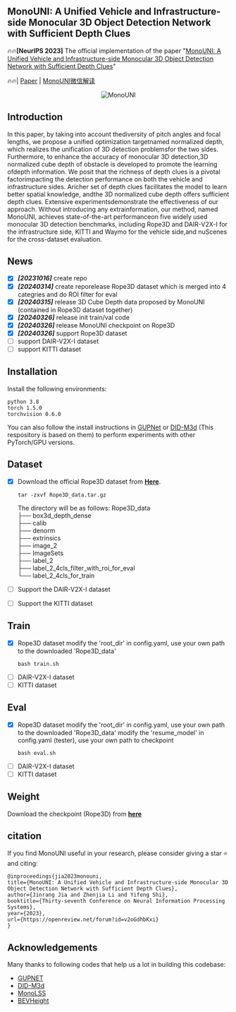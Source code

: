 ## MonoUNI: A Unified Vehicle and Infrastructure-side Monocular 3D Object Detection Network with Sufficient Depth Clues

:fire::fire:**[NeurIPS 2023]** The official implementation of the paper "[MonoUNI: A Unified Vehicle and Infrastructure-side Monocular 3D Object Detection Network with Sufficient Depth Clues](https://openreview.net/pdf?id=v2oGdhbKxi)"

:fire::fire:| [Paper](https://openreview.net/pdf?id=v2oGdhbKxi) | [MonoUNI微信解读](https://mp.weixin.qq.com/s/NpLjZT2yuiV-dhIyTcdYRw)

 <div align=center> <img title='MonoUNI' src="imgs/MonoUNI_Poster.png"> </div>

## Introduction
In this paper, by taking into account thediversity of pitch angles and focal lengths, we propose a unified optimization targetnamed normalized depth, which realizes the unification of 3D detection problemsfor the two sides. Furthermore, to enhance the accuracy of monocular 3D detection,3D normalized cube depth of obstacle is developed to promote the learning ofdepth information.  We posit that the richness of depth clues is a pivotal factorimpacting the detection performance on both the vehicle and infrastructure sides. Aricher set of depth clues facilitates the model to learn better spatial knowledge, andthe 3D normalized cube depth offers sufficient depth clues. Extensive experimentsdemonstrate the effectiveness of our approach.  Without introducing any extrainformation, our method, named MonoUNI, achieves state-of-the-art performanceon five widely used monocular 3D detection benchmarks, including Rope3D and DAIR-V2X-I for the infrastructure side, KITTI and Waymo for the vehicle side,and nuScenes for the cross-dataset evaluation.

## News
- [x] ***[20231016]*** create repo
- [x] ***[20240314]*** create reporelease Rope3D dataset which is merged into 4 categries and do ROI filter for eval
- [x] ***[20240315]*** release 3D Cube Depth data proposed by MonoUNI (contained in Rope3D dataset together)
- [x] ***[20240326]*** release init train/val code
- [x] ***[20240326]*** release MonoUNI checkpoint on Rope3D
- [x] ***[20240326]*** support Rope3D dataset
- [ ] support DAIR-V2X-I dataset
- [ ] support KITTI dataset

## Installation
Install the following environments:
~~~
python 3.8
torch 1.5.0
torchvision 0.6.0
~~~
 You can also follow the install instructions in [GUPNet](https://github.com/SuperMHP/GUPNet/tree/main) or [DID-M3d](https://github.com/SPengLiang/DID-M3D) (This respository is based on them) to perform experiments with other PyTorch/GPU versions.

## Dataset
- [x] Download the official Rope3D dataset from [**Here**](https://pan.baidu.com/s/1Tt014qMNcDxAMCkEWH_EZQ?pwd=d1yd).  
    ~~~
    tar -zxvf Rope3D_data.tar.gz
    ~~~
    The directory will be as follows:
    Rope3D_data  
    ├── box3d_depth_dense  
    ├── calib  
    ├── denorm  
    ├── extrinsics  
    ├── image_2  
    ├── ImageSets  
    ├── label_2  
    ├── label_2_4cls_filter_with_roi_for_eval  
    └── label_2_4cls_for_train  

- [ ] Support the DAIR-V2X-I dataset
- [ ] Support the KITTI dataset

## Train
- [x] Rope3D dataset
    modify the 'root_dir' in config.yaml, use your own path to the downloaded 'Rope3D_data'
    ~~~
    bash train.sh
    ~~~
- [ ] DAIR-V2X-I dataset
- [ ] KITTI dataset

## Eval
- [x] Rope3D dataset
    modify the 'root_dir' in config.yaml, use your own path to the downloaded 'Rope3D_data'
    modify the 'resume_model' in config.yaml (tester), use your own path to checkpoint
    ~~~
    bash eval.sh
    ~~~
- [ ] DAIR-V2X-I dataset
- [ ] KITTI dataset

## Weight
Download the checkpoint (Rope3D) from [**here**](https://pan.baidu.com/s/13H8CJzwuDISGR4q6MRg3sg?pwd=g86j)

## citation
If you find MonoUNI useful in your research, please consider giving a star ⭐ and citing:
~~~
@inproceedings{jia2023monouni,
title={MonoUNI: A Unified Vehicle and Infrastructure-side Monocular 3D Object Detection Network with Sufficient Depth Clues},
author={Jinrang Jia and Zhenjia Li and Yifeng Shi},
booktitle={Thirty-seventh Conference on Neural Information Processing Systems},
year={2023},
url={https://openreview.net/forum?id=v2oGdhbKxi}
}
~~~
## Acknowledgements
Many thanks to following codes that help us a lot in building this codebase:
- [GUPNET](https://github.com/SuperMHP/GUPNet/tree/main) 
- [DID-M3d](https://github.com/SPengLiang/DID-M3D)
- [MonoLSS](https://github.com/Traffic-X/MonoLSS)
- [BEVHeight](https://github.com/ADLab-AutoDrive/BEVHeight)


